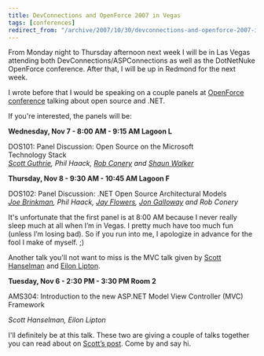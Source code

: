 ```yaml
---
title: DevConnections and OpenForce 2007 in Vegas
tags: [conferences]
redirect_from: "/archive/2007/10/30/devconnections-and-openforce-2007-in-vegas.aspx/"
---
```


From Monday night to Thursday afternoon next week I will be in Las Vegas
attending both DevConnections/ASPConnections as well as the DotNetNuke
OpenForce conference. After that, I will be up in Redmond for the next
week.

I wrote before that I would be speaking on a couple panels at [OpenForce
conference](https://haacked.com/archive/2007/05/22/ill-be-speaking-about-open-source-at-openforce.aspx "Panels on OSS")
talking about open source and .NET.

If you're interested, the panels will be:

**Wednesday, Nov 7 - 8:00 AM - 9:15 AM Lagoon L**

DOS101: Panel Discussion: Open Source on the Microsoft \
Technology Stack\
*[Scott Guthrie](http://weblogs.asp.net/scottgu/ "ScottGu's Blog"), Phil
Haack, [Rob Conery](http://blog.wekeroad.com/ "Mr. Subsonic") and [Shaun
Walker](http://www.dotnetnuke.com/Community/Blogs/tabid/825/BlogID/1/Default.aspx "Shaun Walker")*

**Thursday, Nov 8 - 9:30 AM - 10:45 AM Lagoon F**

DOS102: Panel Discussion: .NET Open Source Architectural Models \
*[Joe
Brinkman](http://blog.theaccidentalgeek.com/ "The Accidental Geek"),
Phil Haack, [Jay Flowers](http://jayflowers.com/joomla/ "Jay Flowers"),
[Jon Galloway](http://weblogs.asp.net/jgalloway/ "Jon Galloway") and Rob
Conery*

It's unfortunate that the first panel is at 8:00 AM because I never
really sleep much at all when I’m in Vegas. I pretty much have too much
fun (unless I’m losing bad). So if you run into me, I apologize in
advance for the fool I make of myself. ;)

Another talk you'll not want to miss is the MVC talk given by [Scott
Hanselman](http://hanselman.com/blog/ "ComputerZen") and [Eilon
Lipton](http://weblogs.asp.net/leftslipper/ "Eilon").

**Tuesday, Nov 6 - 2:30 PM - 3:30 PM Room 2**

AMS304: Introduction to the new ASP.NET Model View Controller (MVC)
Framework

*Scott Hanselman, Eilon Lipton*

I'll definitely be at this talk. These two are giving a couple of talks
together you can read about on [Scott’s
post](http://www.hanselman.com/blog/DevConnectionsASPConnections2007InVegas.aspx "Scott Hanselman").
Come by and say hi.

